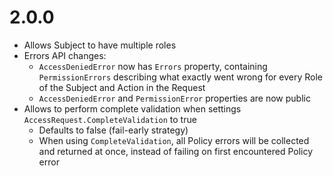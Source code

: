 # 2.0.0

- Allows Subject to have multiple roles
- Errors API changes:
  - `AccessDeniedError` now has `Errors` property, containing `PermissionErrors` describing what exactly went wrong
    for every Role of the Subject and Action in the Request
  - `AccessDeniedError` and `PermissionError` properties are now public
- Allows to perform complete validation when settings `AccessRequest.CompleteValidation` to true
  - Defaults to false (fail-early strategy)
  - When using `CompleteValidation`, all Policy errors will be collected and returned at once, instead of failing on
    first encountered Policy error
